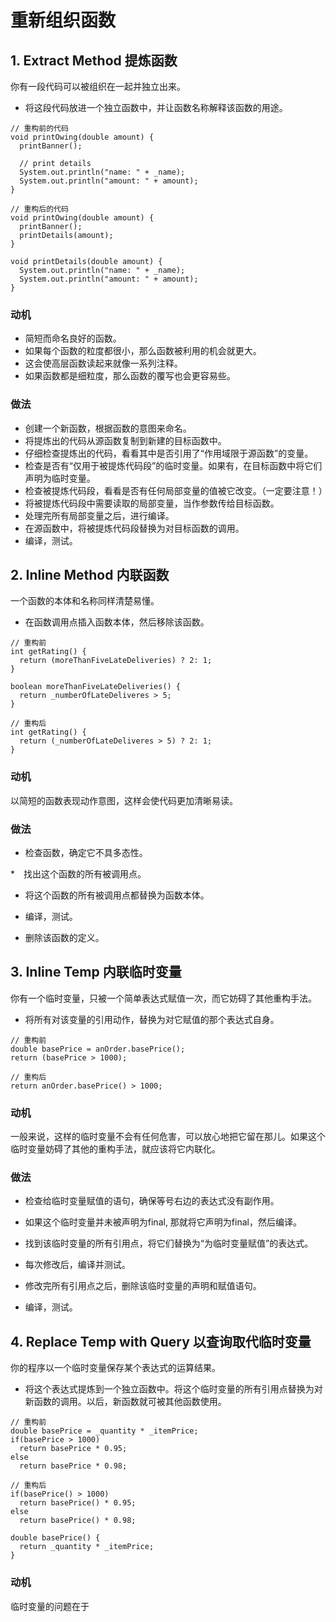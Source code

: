 # 重新组织函数

## 1. Extract Method 提炼函数

你有一段代码可以被组织在一起并独立出来。

* 将这段代码放进一个独立函数中，并让函数名称解释该函数的用途。

```
// 重构前的代码
void printOwing(double amount) {
  printBanner();
  
  // print details
  System.out.println("name: " + _name);
  System.out.println("amount: " + amount); 
}

// 重构后的代码
void printOwing(double amount) {
  printBanner();
  printDetails(amount);
}

void printDetails(double amount) {
  System.out.println("name: " + _name);
  System.out.println("amount: " + amount); 
}
```

### 动机

* 简短而命名良好的函数。
* 如果每个函数的粒度都很小，那么函数被利用的机会就更大。
* 这会使高层函数读起来就像一系列注释。
* 如果函数都是细粒度，那么函数的覆写也会更容易些。

### 做法

* 创建一个新函数，根据函数的意图来命名。
* 将提炼出的代码从源函数复制到新建的目标函数中。
* 仔细检查提炼出的代码，看看其中是否引用了“作用域限于源函数”的变量。
* 检查是否有“仅用于被提炼代码段”的临时变量。如果有，在目标函数中将它们声明为临时变量。
* 检查被提炼代码段，看看是否有任何局部变量的值被它改变。（一定要注意！）
* 将被提炼代码段中需要读取的局部变量，当作参数传给目标函数。
* 处理完所有局部变量之后，进行编译。
* 在源函数中，将被提炼代码段替换为对目标函数的调用。
* 编译，测试。

## 2. Inline Method 内联函数

一个函数的本体和名称同样清楚易懂。

* 在函数调用点插入函数本体，然后移除该函数。

```
// 重构前
int getRating() {
  return (moreThanFiveLateDeliveries) ? 2: 1;
}

boolean moreThanFiveLateDeliveries() {
  return _numberOfLateDeliveres > 5;
}

// 重构后
int getRating() {
  return (_numberOfLateDeliveres > 5) ? 2: 1;
}
```

### 动机

以简短的函数表现动作意图，这样会使代码更加清晰易读。

### 做法

* 检查函数，确定它不具多态性。

*　找出这个函数的所有被调用点。

* 将这个函数的所有被调用点都替换为函数本体。

* 编译，测试。

* 删除该函数的定义。

## 3. Inline Temp 内联临时变量

你有一个临时变量，只被一个简单表达式赋值一次，而它妨碍了其他重构手法。

* 将所有对该变量的引用动作，替换为对它赋值的那个表达式自身。

```
// 重构前
double basePrice = anOrder.basePrice();
return (basePrice > 1000);

// 重构后
return anOrder.basePrice() > 1000;
```

### 动机

一般来说，这样的临时变量不会有任何危害，可以放心地把它留在那儿。如果这个临时变量妨碍了其他的重构手法，就应该将它内联化。

### 做法

* 检查给临时变量赋值的语句，确保等号右边的表达式没有副作用。

* 如果这个临时变量并未被声明为final, 那就将它声明为final，然后编译。

* 找到该临时变量的所有引用点，将它们替换为“为临时变量赋值”的表达式。

* 每次修改后，编译并测试。

* 修改完所有引用点之后，删除该临时变量的声明和赋值语句。

* 编译，测试。

## 4. Replace Temp with Query 以查询取代临时变量

你的程序以一个临时变量保存某个表达式的运算结果。

* 将这个表达式提炼到一个独立函数中。将这个临时变量的所有引用点替换为对新函数的调用。以后，新函数就可被其他函数使用。

```
// 重构前
double basePrice = _quantity * _itemPrice;
if(basePrice > 1000)
  return basePrice * 0.95;
else 
  return basePrice * 0.98;
  
// 重构后
if(basePrice() > 1000)
  return basePrice() * 0.95;
else 
  return basePrice() * 0.98;
  
double basePrice() {
  return _quantity * _itemPrice;
}
```

### 动机

临时变量的问题在于